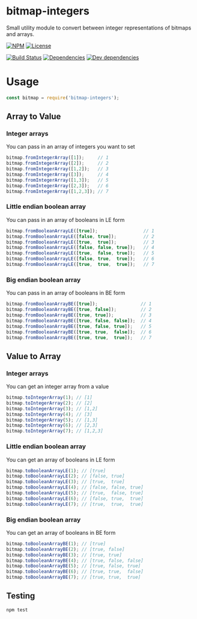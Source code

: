 # bitmap-integers

Small utility module to convert between integer representations of bitmaps and arrays.

[![NPM](http://img.shields.io/npm/v/bitmap-integers.svg?style=flat)](https://npmjs.org/package/bitmap-integers)
[![License](http://img.shields.io/npm/l/bitmap-integers.svg?style=flat)](https://github.com/Tabcorp/bitmap-integers)

[![Build Status](http://img.shields.io/travis/Tabcorp/bitmap-integers.svg?style=flat)](http://travis-ci.org/Tabcorp/bitmap-integers)
[![Dependencies](http://img.shields.io/david/Tabcorp/bitmap-integers.svg?style=flat)](https://david-dm.org/Tabcorp/bitmap-integers)
[![Dev dependencies](http://img.shields.io/david/dev/Tabcorp/bitmap-integers.svg?style=flat)](https://david-dm.org/Tabcorp/bitmap-integers)

# Usage

```js
const bitmap = require('bitmap-integers');
```

## Array to Value
### Integer arrays

You can pass in an array of integers you want to set
```js
bitmap.fromIntegerArray([1]);     // 1
bitmap.fromIntegerArray([2]);     // 2
bitmap.fromIntegerArray([1,2]);   // 3
bitmap.fromIntegerArray([3]);     // 4
bitmap.fromIntegerArray([1,3]);   // 5
bitmap.fromIntegerArray([2,3]);   // 6
bitmap.fromIntegerArray([1,2,3]); // 7
```

### Little endian boolean array

You can pass in an array of booleans in LE form
```js
bitmap.fromBooleanArrayLE([true]);                 // 1
bitmap.fromBooleanArrayLE([false, true]);          // 2
bitmap.fromBooleanArrayLE([true,  true]);          // 3
bitmap.fromBooleanArrayLE([false, false, true]);   // 4
bitmap.fromBooleanArrayLE([true,  false, true]);   // 5
bitmap.fromBooleanArrayLE([false, true,  true]);   // 6
bitmap.fromBooleanArrayLE([true,  true,  true]);   // 7
```

### Big endian boolean array

You can pass in an array of booleans in BE form
```js
bitmap.fromBooleanArrayBE([true]);                // 1
bitmap.fromBooleanArrayBE([true, false]);         // 2
bitmap.fromBooleanArrayBE([true, true]);          // 3
bitmap.fromBooleanArrayBE([true, false, false]);  // 4
bitmap.fromBooleanArrayBE([true, false, true]);   // 5
bitmap.fromBooleanArrayBE([true, true,  false]);  // 6
bitmap.fromBooleanArrayBE([true, true,  true]);   // 7
```

## Value to Array
### Integer arrays

You can get an integer array from a value
```js
bitmap.toIntegerArray(1); // [1]    
bitmap.toIntegerArray(2); // [2]    
bitmap.toIntegerArray(3); // [1,2]  
bitmap.toIntegerArray(4); // [3]    
bitmap.toIntegerArray(5); // [1,3]  
bitmap.toIntegerArray(6); // [2,3]  
bitmap.toIntegerArray(7); // [1,2,3]
```

### Little endian boolean array

You can get an array of booleans in LE form
```js
bitmap.toBooleanArrayLE(1); // [true]              
bitmap.toBooleanArrayLE(2); // [false, true]       
bitmap.toBooleanArrayLE(3); // [true,  true]       
bitmap.toBooleanArrayLE(4); // [false, false, true]
bitmap.toBooleanArrayLE(5); // [true,  false, true]
bitmap.toBooleanArrayLE(6); // [false, true,  true]
bitmap.toBooleanArrayLE(7); // [true,  true,  true]
```

### Big endian boolean array

You can get an array of booleans in BE form
```js
bitmap.toBooleanArrayBE(1); // [true]              
bitmap.toBooleanArrayBE(2); // [true, false]       
bitmap.toBooleanArrayBE(3); // [true, true]        
bitmap.toBooleanArrayBE(4); // [true, false, false]
bitmap.toBooleanArrayBE(5); // [true, false, true] 
bitmap.toBooleanArrayBE(6); // [true, true,  false]
bitmap.toBooleanArrayBE(7); // [true, true,  true] 
```

## Testing

```
npm test
```

